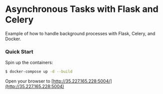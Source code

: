 # Asynchronous Tasks with Flask and Celery

Example of how to handle background processes with Flask, Celery, and Docker.

### Quick Start

Spin up the containers:

```sh
$ docker-compose up -d --build
```

Open your browser to [http://35.227.165.228:5004/](http://35.227.165.228:5004)
